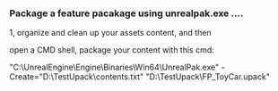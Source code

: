 
### Package a feature pacakage using unrealpak.exe ....


1, organize and clean up your assets content, and then 

open a CMD shell, package your content with this cmd: 

"C:\UnrealEngine\Engine\Binaries\Win64\UnrealPak.exe" -Create="D:\TestUpack\contents.txt" "D:\TestUpack\FP_ToyCar.upack"






